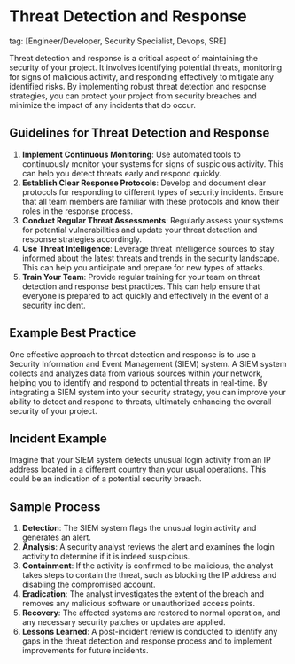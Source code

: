 # Threat Detection and Response
tag: [Engineer/Developer, Security Specialist, Devops, SRE]

Threat detection and response is a critical aspect of maintaining the security of your project. It involves identifying potential threats, monitoring for signs of malicious activity, and responding effectively to mitigate any identified risks. By implementing robust threat detection and response strategies, you can protect your project from security breaches and minimize the impact of any incidents that do occur.

## Guidelines for Threat Detection and Response

1. **Implement Continuous Monitoring**: Use automated tools to continuously monitor your systems for signs of suspicious activity. This can help you detect threats early and respond quickly.
2. **Establish Clear Response Protocols**: Develop and document clear protocols for responding to different types of security incidents. Ensure that all team members are familiar with these protocols and know their roles in the response process.
3. **Conduct Regular Threat Assessments**: Regularly assess your systems for potential vulnerabilities and update your threat detection and response strategies accordingly.
4. **Use Threat Intelligence**: Leverage threat intelligence sources to stay informed about the latest threats and trends in the security landscape. This can help you anticipate and prepare for new types of attacks.
5. **Train Your Team**: Provide regular training for your team on threat detection and response best practices. This can help ensure that everyone is prepared to act quickly and effectively in the event of a security incident.

## Example Best Practice

One effective approach to threat detection and response is to use a Security Information and Event Management (SIEM) system. A SIEM system collects and analyzes data from various sources within your network, helping you to identify and respond to potential threats in real-time. By integrating a SIEM system into your security strategy, you can improve your ability to detect and respond to threats, ultimately enhancing the overall security of your project.

## Incident Example

Imagine that your SIEM system detects unusual login activity from an IP address located in a different country than your usual operations. This could be an indication of a potential security breach.

## Sample Process

1. **Detection**: The SIEM system flags the unusual login activity and generates an alert.
2. **Analysis**: A security analyst reviews the alert and examines the login activity to determine if it is indeed suspicious.
3. **Containment**: If the activity is confirmed to be malicious, the analyst takes steps to contain the threat, such as blocking the IP address and disabling the compromised account.
4. **Eradication**: The analyst investigates the extent of the breach and removes any malicious software or unauthorized access points.
5. **Recovery**: The affected systems are restored to normal operation, and any necessary security patches or updates are applied.
6. **Lessons Learned**: A post-incident review is conducted to identify any gaps in the threat detection and response process and to implement improvements for future incidents.
